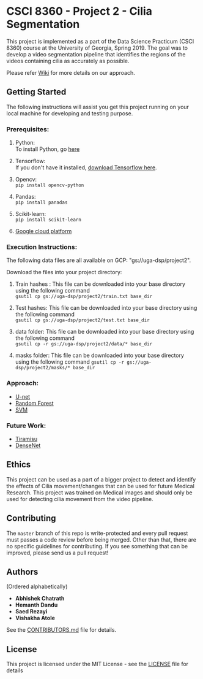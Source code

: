 # CSCI 8360 - Project 2 - Cilia Segmentation

This project is implemented as a part of the Data Science Practicum (CSCI 8360) course at the University of Georgia, Spring 2019.
The goal was to develop a video segmentation pipeline that identifies the regions of the videos containing cilia as accurately as possible.

Please refer [Wiki](https://github.com/dsp-uga/Team-thweatt-p2/wiki) for more details on our approach.

## Getting Started 

The following instructions will assist you get this project running on your local machine for developing and testing purpose.

### Prerequisites:

1. Python: <br />
    To install Python, go [here](https://www.python.org/downloads/)
    
2. Tensorflow: <br />
    If you don't have it installed, [download Tensorflow here](https://www.tensorflow.org/install).

3. Opencv: <br />
    `pip install opencv-python` 

4. Pandas: <br />
    `pip install panadas`

5. Scikit-learn: <br />
    `pip install scikit-learn`

6. [Google cloud platform](https://github.com/dsp-uga/Team-thweatt-p2/wiki/Google-Cloud-Platform-set-up)


### Execution Instructions:
The following data files are all available on GCP: "gs://uga-dsp/project2".

Download the files into your project directory:
 1. Train hashes : This file can be downloaded into your base directory using the following command <br />
 `gsutil cp gs://uga-dsp/project2/train.txt base_dir`
 
 2. Test hashes: This file can be downloaded into your base directory using the following command <br />
  `gsutil cp gs://uga-dsp/project2/test.txt base_dir`

 3. data folder: This file can be downloaded into your base directory using the following command <br />
  `gsutil cp -r gs://uga-dsp/project2/data/* base_dir`

 4. masks folder: This file can be downloaded into your base directory using the following command
  `gsutil cp -r gs://uga-dsp/project2/masks/* base_dir`


### Approach:

- [U-net](https://github.com/dsp-uga/Team-thweatt-p2/wiki/Model-Approaches)
- [Random Forest](https://github.com/dsp-uga/Team-thweatt-p2/wiki/Model-Approaches)
- [SVM](https://github.com/dsp-uga/Team-thweatt-p2/wiki/Model-Approaches)

### Future Work:
- [Tiramisu](https://github.com/dsp-uga/Team-thweatt-p2/wiki/Future-Work)
- [DenseNet](https://github.com/dsp-uga/Team-thweatt-p2/wiki/Future-Work)

## Ethics
This project can be used as a part of a bigger project to detect and identify the effects of Cilia movement/changes that can be used for future Medical Research. This project was trained on Medical images and should only be used for detecting cilia movement from the video pipeline. 


## Contributing

The `master` branch of this repo is write-protected and every pull request must passes a code review before being merged.
Other than that, there are no specific guidelines for contributing.
If you see something that can be improved, please send us a pull request!

## Authors
(Ordered alphabetically)

- **Abhishek Chatrath**
- **Hemanth Dandu**
- **Saed Rezayi**
- **Vishakha Atole** 


See the [CONTRIBUTORS.md](https://github.com/dsp-uga/Team-thweatt-p2/blob/master/CONTRIBUTORS.md) file for details.

## License

This project is licensed under the MIT License - see the [LICENSE](https://github.com/dsp-uga/Team-thweatt-p2/blob/master/LICENSE) file for details
